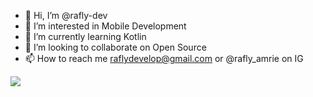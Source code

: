 - 👋 Hi, I’m @rafly-dev
- 👀 I’m interested in Mobile Development
- 🌱 I’m currently learning Kotlin
- 💞️ I’m looking to collaborate on Open Source
- 📫 How to reach me raflydevelop@gmail.com or @rafly_amrie on IG

<!---
rafly-dev/rafly-dev is a ✨ special ✨ repository because its `README.md` (this file) appears on your GitHub profile.
You can click the Preview link to take a look at your changes.
--->

<div>
  <img src="https://github-readme-stats.vercel.app/api/top-langs/?username=rafly-dev&show_icons=true&locale=en&layout=compact&theme=dark">
  </img>
</div>
